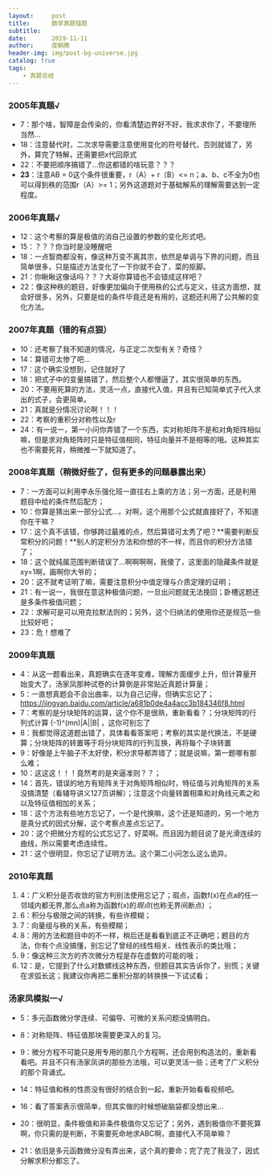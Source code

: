 ```yaml
---
layout:     post
title:      数学真题错题
subtitle:   
date:       2019-11-11
author:     度朝腾
header-img: img/post-bg-universe.jpg
catalog: true
tags:
    - 真题总结
---
```


### 2005年真题√

- 7：那个啥，智障是会传染的，你看清楚边界好不好，我求求你了，不要理所当然...
- 18：注意替代时，二次求导需要注意使用变化的符号替代，否则就错了，另外，算完了特解，还需要把x代回原式
- 22：不要把顺序搞错了...你这都错的啥玩意？？？
- **23**：注意AB = 0这个条件很重要，r（A）+ r（B）<= n；a、b、c不全为0也可以得到秩的范围r（A）>= 1；另外这道题对于基础解系的理解需要达到一定程度。

### 2006年真题√

- 12：这个考察的算是极值的消自己设置的参数的变化形式吧。
- 15：？？？你当时是没睡醒吧
- 18：一点智商都没有，像这种万变不离其宗，依然是单调与下界的问题，而且简单很多，只是描述方法变化了一下你就不会了，菜的抠脚。
- 21：你瞅瞅这像话吗？？？大哥你算错也不会错成这样吧？
- 22：像这种秩的题目，好像更加偏向于使用秩的公式与定义，往这方面想，就会好很多，另外，只要是给的条件毕竟还是有用的，这题还利用了公共解的变化方法。

### 2007年真题（错的有点狠）

- 10：还考察了我不知道的情况，与正定二次型有关？奇怪？
- 14：算错可太惨了吧...
- 17：这个确实没想到，记住就好了
- 18：把式子中的变量搞错了，然后整个人都懵逼了，其实很简单的东西。
- 20：不要用死算的方法，灵活一点，直接代入值，并且有已知简单式子代入求出的式子，会更简单。
- 21：真就是分情况讨论啊！！！
- 22：考察的重积分对称性以及r
- 24：有一说一，第一小问你弄错了一个东西，实对称矩阵不是和对角矩阵相似嘛，但是求对角矩阵时只是特征值相同，特征向量并不是相等的哦。这种其实也不需要死背，稍微推一下就知道了。

### 2008年真题（稍微好些了，但有更多的问题暴露出来）

- 7：一方面可以利用李永乐强化班一直往右上乘的方法；另一方面，还是利用题目中给的条件然后配方；
- 10：你算是猜出来一部分公式...，对啊，这个用那个公式就直接好了，不知道你在干嘛？
- 17：这个真不该错，你够跨过最难的点，然后算错可太秀了吧？**需要判断反常积分的问题！**别人的定积分方法和你想的不一样，而且你的积分方法错了；
- 18：这个就纯属范围判断错误了...啊啊啊啊，我傻了，这里面的隐藏条件就是xy=1啊，画啊你大爷的；
- 20：这不就考证明了嘛，需要注意积分中值定理与介质定理的证明；
- 21：有一说一，我很在意这种极值问题，一旦出问题就无法挽回；卧槽这题还是多条件极值问题；
- 22：求解可是可以用克拉默法则的；另外，这个归纳法的使用你还是规范一些比较好吧；
- 23：危！想难了

### 2009年真题

- 4：从这一题看出来，真题确实在逐年变难，理解方面缓步上升，但计算量开始变大了，汤家凤那种试卷的计算倒是非常贴近真题计算量；
- 5：一直想真题会不会出曲率，以为自己记得，但确实忘记了； https://jingyan.baidu.com/article/a681b0de4a4acc3b184346f8.html 
- 7：考察的是分块矩阵的运算，这个你不是很熟，重新看看？；分块矩阵的行列式计算 (-1)^(mn)|A||B| ，这你可别忘了
- 8：我都觉得这道题出错了，具体看看答案吧；考察的其实是代换法，不是硬算；分块矩阵的转置等于将分块矩阵的行列互换，再将每个子块转置
- 9：好像是上午脑子不太好使，积分求导都弄错了；就是说嘛，第一题哪有那么难；
- 10：这这这！！！竟然考的是夹逼准则？？；
- 14：首先，错误的地方有矩阵关于对角矩阵相似时，特征值与对角矩阵的关系没搞清楚（看辅导讲义127页讲解）；注意这个向量转置相乘和对角线元素之和以及特征值相加的关系；
- 18：这个方法有些地方忘记了，一个是代换嘛，这个还是知道的，另一个地方是真分式的因式分解，这个考察点差点忘记了。
- 20：这个把微分方程的公式忘记了，好菜啊。而且因为题目说了是光滑连续的曲线，所以需要考虑连续性。
- 21：这个很明显，你忘记了证明方法。这个第二小问怎么这么诡异。

### 2010年真题

1. 4：广义积分是否收敛的官方判别法使用忘记了；瑕点，函数f(x)在点a的任一邻域内都无界,那么点a称为函数f(x)的*瑕点*(也称无界间断点) ；
2. 6：积分与极限之间的转换，有些许模糊；
3. 7：向量组与秩的关系，有些模糊；
4. 8：用的方法和题目中的不一样，稍后还是看看到底正不正确吧；题目的方法，你有个点没搞懂，别忘记了曾经的线性相关、线性表示的类比哦；
5. 9：像这种三次方的齐次微分方程是存在虚数的可能的哦；
6. 12：是，它提到了什么对数螺线这种东西，但题目其实告诉你了，别慌；关键在求弧长这；我建议你再把二重积分那的转换换一下试试看；

### 汤家凤模拟一√

- 5：多元函数微分学连续、可偏导、可微的关系问题没搞明白。

- 8：对称矩阵、特征值那块需要更深入的复习。

- 9：微分方程不可能只是用专用的那几个方程啊，还会用到构造法的，重新看看吧。并且不只有汤家凤讲的那些方法哦，可以更灵活一些；还考了广义积分的那个背诵式。

- 14：特征值和秩的性质没有很好的结合到一起，重新开始看看视频吧。

- 16：看了答案表示很简单，但其实做的时候想破脑袋都没想出来...

- 20：很明显，条件极值和非条件极值你又忘记了；另外，遇到极值你不要死算啊，你只需的是判断，不需要死命地求ABC啊，直接代入不简单嘛？

- 21：依旧是多元函数微分没有弄出来，这个真的要命；完了完了我没了，因式分解求积分都忘了。

  